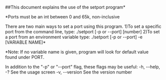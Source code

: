 ##This document explains the use of the setport program*

\*Ports must be an int between 0 and 65k, non-inclusive

There are two main ways to set a port using this program.
1)To set a specific port from the command line, type:
./setport [-p or --port] [number]
2)To set a port from an environment variable type:
./setport [-p or --port] -e [VARIABLE NAME]*

*Note: If no variable name is given, program will look for default 
value found under PORT.  

In addition to the "-p" or "--port" flag, these flags may be useful:
-h, --help, -?      See the usage screen
-v, --version       See the version number

